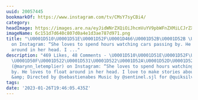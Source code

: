 ```yaml
---
uuid: 20057445
bookmarkOf: https://www.instagram.com/tv/CMsY7syCBi4/
category:
headImage: https://images.are.na/eyJidWNrZXQiOiJhcmVuYV9pbWFnZXMiLCJrZXkiOiIyMDA1NzQ0NS9vcmlnaW5hbF82YzE1MWQ3ZDY0MGM4MDdkMGE0ZTFkM2FlNzg3ZDk3MS5wbmciLCJlZGl0cyI6eyJyZXNpemUiOnsid2lkdGgiOjEyMDAsImhlaWdodCI6MTIwMCwiZml0IjoiaW5zaWRlIiwid2l0aG91dEVubGFyZ2VtZW50Ijp0cnVlfSwid2VicCI6eyJxdWFsaXR5Ijo5MH0sImpwZWciOnsicXVhbGl0eSI6OTB9LCJyb3RhdGUiOm51bGx9fQ==?bc=0
imageName: 6c151d7d640c807d0a4e1d3ae787d971.png
title: "\U0001D510\U0001D51E\U0001D52F\U0001D466\U0001D52B\U0001D52B \U0001D50F\U0001D522\U0001D531\U0001D522\U0001D52A\U0001D52D\U0001D529\U0001D526\U0001D522\U0001D52F
  on Instagram: “She loves to spend hours watching cars passing by. He loves to float
  around in her head. I ..."
description: "469 Likes, 48 Comments - \U0001D510\U0001D51E\U0001D52F\U0001D466\U0001D52B\U0001D52B
  \U0001D50F\U0001D522\U0001D531\U0001D522\U0001D52A\U0001D52D\U0001D529\U0001D526\U0001D522\U0001D52F
  (@marynn_letemplier) on Instagram: “She loves to spend hours watching cars passing
  by. He loves to float around in her head. I love to make stories about it. .\nFilmed
  &amp; Directed by @sebastienabes Music by @sentinel.sjl for @quiksilver.wom…"
tags:
date: '2023-01-26T19:46:05.435Z'
---
```


